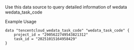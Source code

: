 Use this data source to query detailed information of wedata wedata_task_code

Example Usage

```hcl
data "tencentcloud_wedata_task_code" "wedata_task_code" {
	project_id = "2905622749543821312"
	task_id = "20251015164958429"
}
```
